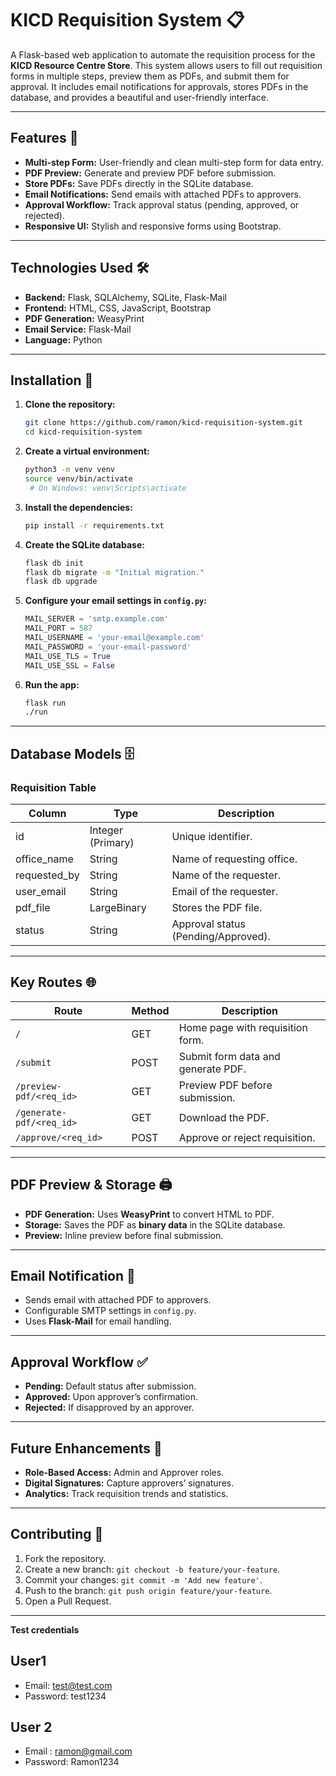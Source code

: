 # **KICD Requisition System 📋**  
A Flask-based web application to automate the requisition process for the **KICD Resource Centre Store**. This system allows users to fill out requisition forms in multiple steps, preview them as PDFs, and submit them for approval. It includes email notifications for approvals, stores PDFs in the database, and provides a beautiful and user-friendly interface.

---

## **Features 🌟**
- **Multi-step Form:** User-friendly and clean multi-step form for data entry.  
- **PDF Preview:** Generate and preview PDF before submission.  
- **Store PDFs:** Save PDFs directly in the SQLite database.  
- **Email Notifications:** Send emails with attached PDFs to approvers.  
- **Approval Workflow:** Track approval status (pending, approved, or rejected).  
- **Responsive UI:** Stylish and responsive forms using Bootstrap.  

---

## **Technologies Used 🛠️**
- **Backend:** Flask, SQLAlchemy, SQLite, Flask-Mail  
- **Frontend:** HTML, CSS, JavaScript, Bootstrap  
- **PDF Generation:** WeasyPrint  
- **Email Service:** Flask-Mail  
- **Language:** Python  

---

## **Installation 🚀**
1. **Clone the repository:**  
   ```bash
   git clone https://github.com/ramon/kicd-requisition-system.git
   cd kicd-requisition-system
   ```

2. **Create a virtual environment:**
   ```bash
   python3 -m venv venv
   source venv/bin/activate 
    # On Windows: venv\Scripts\activate
   ```

3. **Install the dependencies:**
   ```bash
   pip install -r requirements.txt
   ```

4. **Create the SQLite database:**
   ```bash
   flask db init
   flask db migrate -m "Initial migration."
   flask db upgrade
   ```

5. **Configure your email settings in `config.py`:**
   ```python
   MAIL_SERVER = 'smtp.example.com'
   MAIL_PORT = 587
   MAIL_USERNAME = 'your-email@example.com'
   MAIL_PASSWORD = 'your-email-password'
   MAIL_USE_TLS = True
   MAIL_USE_SSL = False
   ```

6. **Run the app:**
   ```bash
   flask run
   ./run
   ```

---

## **Database Models 🗄️**

### **Requisition Table**
| Column           | Type               | Description                           |
|------------------|--------------------|---------------------------------------|
| id               | Integer (Primary)  | Unique identifier.                    |
| office_name      | String             | Name of requesting office.            |
| requested_by     | String             | Name of the requester.                |
| user_email       | String             | Email of the requester.               |
| pdf_file         | LargeBinary        | Stores the PDF file.                  |
| status           | String             | Approval status (Pending/Approved).   |

---

## **Key Routes 🌐**

| Route                        | Method   | Description                                    |
|------------------------------|----------|------------------------------------------------|
| `/`                          | GET      | Home page with requisition form.               |
| `/submit`                    | POST     | Submit form data and generate PDF.             |
| `/preview-pdf/<req_id>`      | GET      | Preview PDF before submission.                 |
| `/generate-pdf/<req_id>`     | GET      | Download the PDF.                              |
| `/approve/<req_id>`          | POST     | Approve or reject requisition.                 |

---

## **PDF Preview & Storage 🖨️**
- **PDF Generation:** Uses **WeasyPrint** to convert HTML to PDF.  
- **Storage:** Saves the PDF as **binary data** in the SQLite database.  
- **Preview:** Inline preview before final submission.  

---

## **Email Notification 📧**
- Sends email with attached PDF to approvers.  
- Configurable SMTP settings in `config.py`.  
- Uses **Flask-Mail** for email handling.  

---

## **Approval Workflow ✅**
- **Pending:** Default status after submission.  
- **Approved:** Upon approver’s confirmation.  
- **Rejected:** If disapproved by an approver.  

---

## **Future Enhancements 🌱**
- **Role-Based Access:** Admin and Approver roles.  
- **Digital Signatures:** Capture approvers’ signatures.  
- **Analytics:** Track requisition trends and statistics.  

---

## **Contributing 🤝**
1. Fork the repository.  
2. Create a new branch: `git checkout -b feature/your-feature`.  
3. Commit your changes: `git commit -m 'Add new feature'`.  
4. Push to the branch: `git push origin feature/your-feature`.  
5. Open a Pull Request.  

---

**Test credentials**
## User1
- Email: test@test.com
- Password: test1234

## User 2
- Email : ramon@gmail.com
- Password: Ramon1234